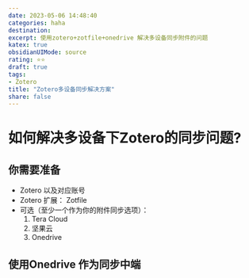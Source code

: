 ```yaml
---
date: 2023-05-06 14:48:40
categories: haha 
destination: 
excerpt: 使用zotero+zotfile+onedrive 解决多设备同步附件的问题
katex: true
obsidianUIMode: source
rating: ⭐⭐
draft: true
tags:  
- Zotero
title: "Zotero多设备同步解决方案"
share: false
---
```


# 如何解决多设备下Zotero的同步问题?

## 你需要准备

- Zotero 以及对应账号
- Zotero 扩展： Zotfile
- 可选（至少一个作为你的附件同步选项）：
    1. Tera Cloud 
    2. 坚果云
    3. Onedrive

## 使用Onedrive 作为同步中端

